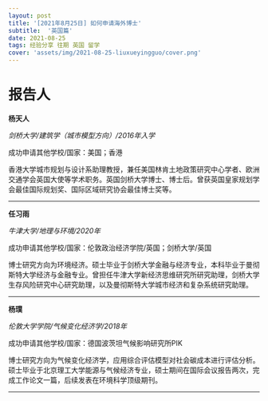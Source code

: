 ```yaml
---
layout: post
title: '[2021年8月25日] 如何申请海外博士'
subtitle:  '英国篇'
date: 2021-08-25
tags: 经验分享 往期 英国 留学
cover: 'assets/img/2021-08-25-liuxueyingguo/cover.png'
---
```


# 报告人

**杨天人**

*剑桥大学/建筑学（城市模型方向）/2016年入学*

成功申请其他学校/国家：美国；香港

香港大学城市规划与设计系助理教授，兼任美国林肯土地政策研究中心学者、欧洲交通学会英国大使等学术职务。英国剑桥大学博士、博士后。曾获英国皇家规划学会最佳国际规划奖、国际区域研究协会最佳博士奖等。

----------

**任习雨**

*牛津大学/地理与环境/2020年*

成功申请其他学校/国家：伦敦政治经济学院/英国；剑桥大学/英国

博士研究方向为环境经济。硕士毕业于剑桥大学金融与经济专业，本科毕业于曼彻斯特大学经济与金融专业。曾担任牛津大学新经济思维研究所研究助理，剑桥大学生存风险研究中心研究助理，以及曼彻斯特大学城市经济和复杂系统研究助理。

-----------

**杨璞**

*伦敦大学学院/气候变化经济学/2018年*

成功申请其他学校/国家：德国波茨坦气候影响研究所PIK

博士研究方向为气候变化经济学，应用综合评估模型对社会碳成本进行评估分析。硕士毕业于北京理工大学能源与气候经济专业，硕士期间在国际会议报告两次，完成工作论文一篇，后续发表在环境科学顶级期刊。


---------------

